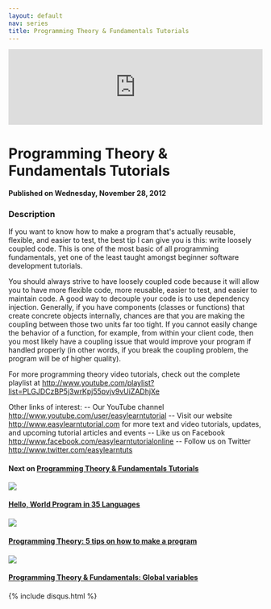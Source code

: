 ```yaml
---
layout: default
nav: series
title: Programming Theory & Fundamentals Tutorials
---
```


<div class="container">
    <div class="row mt grid">
        <div class="mt"></div>
        <div class="row" style="margin-bottom: 20px;">
            <div class="col-sm-push-1 col-sm-10 col-md-push-2 col-md-8">
                <div class="video-container">
                    <iframe width="100%" src="https://www.youtube.com/embed/zS5w_bQQQvQ" frameborder="0" allowfullscreen></iframe>
                </div>
            </div>
            <div class="clearfix"></div>
            <div class="col-md-8">
                <h1>Programming Theory & Fundamentals Tutorials</h1>
                <h4>Published on Wednesday, November 28, 2012</h4>
                <h3>Description</h3>
                <p>If you want to know how to make a program that's actually reusable, flexible, and easier to test, the best tip I can give you is this: write loosely coupled code. This is one of the most basic of all programming fundamentals, yet one of the least taught amongst beginner software development tutorials.

You should always strive to have loosely coupled code because it will allow you to have more flexible code, more reusable, easier to test, and easier to maintain code. A good way to decouple your code is to use dependency injection. Generally, if you have components (classes or functions) that create concrete objects internally, chances are that you are making the coupling between those two units far too tight. If you cannot easily change the behavior of a function, for example, from within your client code, then you most likely have a coupling issue that would improve your program if handled properly (in other words, if you break the coupling problem, the program will be of higher quality).

For more programming theory video tutorials, check out the complete playlist at http://www.youtube.com/playlist?list=PLGJDCzBP5j3wrKpj55pvjv9vUiZADhjXe 
  
Other links of interest:
-- Our YouTube channel http://www.youtube.com/user/easylearntutorial 
-- Visit our website http://www.easylearntutorial.com for more text and video tutorials, updates, and upcoming tutorial articles and events
-- Like us on Facebook http://www.facebook.com/easylearntutorialonline 
-- Follow us on Twitter http://www.twitter.com/easylearntuts</p>
            </div>
            <div class="col-md-4">
                <h4>Next on <a href="/series/programming-theory-fundamentals-tutorials">Programming Theory & Fundamentals Tutorials</a></h4><div class="row" style="margin-bottom: 20px">
            <div class="col-md-6">
                <a href="/series/programming-theory-fundamentals-tutorials/hello-world-program-in-35-languages">
                    <img src="/img/blank.gif" data-echo="https://i.ytimg.com/vi/zecueq-mo4M/hqdefault.jpg" class="img-responsive" />
                </a>
            </div>
            <div class="col-md-6">
                <h4>
                    <a href="/series/programming-theory-fundamentals-tutorials/hello-world-program-in-35-languages">Hello, World Program in 35 Languages</a>
                </h4>
            </div>
        </div><div class="row" style="margin-bottom: 20px">
            <div class="col-md-6">
                <a href="/series/programming-theory-fundamentals-tutorials/programming-theory-5-tips-on-how-to-make-a-program">
                    <img src="/img/blank.gif" data-echo="https://i.ytimg.com/vi/_Yx_4PNkiSg/hqdefault.jpg" class="img-responsive" />
                </a>
            </div>
            <div class="col-md-6">
                <h4>
                    <a href="/series/programming-theory-fundamentals-tutorials/programming-theory-5-tips-on-how-to-make-a-program">Programming Theory: 5 tips on how to make a program</a>
                </h4>
            </div>
        </div><div class="row" style="margin-bottom: 20px">
            <div class="col-md-6">
                <a href="/series/programming-theory-fundamentals-tutorials/programming-theory-fundamentals-global-variables">
                    <img src="/img/blank.gif" data-echo="https://i.ytimg.com/vi/J8xnyBXT1Hg/hqdefault.jpg" class="img-responsive" />
                </a>
            </div>
            <div class="col-md-6">
                <h4>
                    <a href="/series/programming-theory-fundamentals-tutorials/programming-theory-fundamentals-global-variables">Programming Theory & Fundamentals: Global variables</a>
                </h4>
            </div>
        </div>
            </div>
            <div class="col-md-8">
                {% include disqus.html %}
            </div>
        </div>
    </div>
    <div class="row mt grid"></div>
</div>
